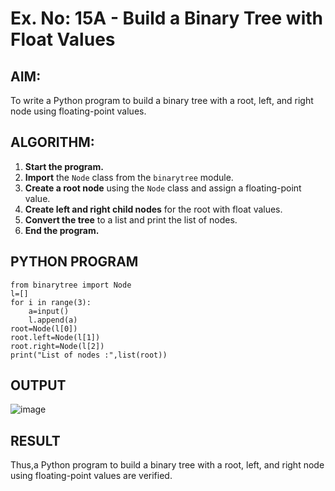 # Ex. No: 15A - Build a Binary Tree with Float Values

## AIM:
To write a Python program to build a binary tree with a root, left, and right node using floating-point values.
## ALGORITHM:

1. **Start the program.**
2. **Import** the `Node` class from the `binarytree` module.
3. **Create a root node** using the `Node` class and assign a floating-point value.
4. **Create left and right child nodes** for the root with float values.
5. **Convert the tree** to a list and print the list of nodes.
6. **End the program.**
## PYTHON PROGRAM

```
from binarytree import Node
l=[]
for i in range(3):
    a=input()
    l.append(a)
root=Node(l[0])
root.left=Node(l[1])
root.right=Node(l[2])
print("List of nodes :",list(root))
```

## OUTPUT
![image](https://github.com/user-attachments/assets/5eed4044-7350-4f79-8667-12bf6c9ff53d)
## RESULT
Thus,a Python program to build a binary tree with a root, left, and right node using floating-point values are verified.
